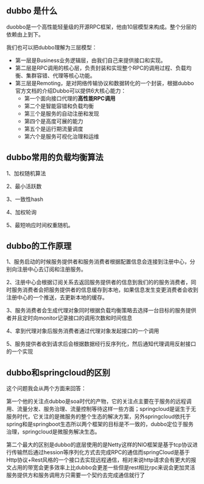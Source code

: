 ## dubbo 是什么
duobbo是一个高性能轻量级的开源RPC框架，他由10层模型来构成。整个分层的依赖由上到下。

我们也可以把dubbo理解为三层模型：
- 第一层是Business业务逻辑层，由我们自己来提供接口和实现。
- 第二层是RPC调用的核心层，负责封装和实现整个RPC的调用过程、负载均衡、集群容错、代理等核心功能。
- 第三层是Remoting，是对网络传输协议和数据转化的一个封装，根据dubbo官方文档的介绍Dubbo可以提供6大核心能力：
	- 第一个面向接口代理的**高性能RPC调用**
	- 第二个是智能容错和负载均衡
	- 第三个是服务的自动注册和发现
	- 第四个是高度可展的能力
	- 第五个是运行期流量调度
	- 第六个是服务可视化治理和运维

## dubbo常用的负载均衡算法

1、加权随机算法

2、最小活跃数

3、一致性hash

4、加权轮询

5、最短响应时间权重随机。

## dubbo的工作原理

1、服务启动的时候服务提供者和服务消费者根据配置信息会连接到注册中心，分别向注册中心去订阅和注册服务。

2、注册中心会根据订阅关系去返回服务提供者的信息到我们的的服务消费者，同时服务消费者会把服务提供者的信息缓存到本地，如果信息发生变更消费者会收到注册中心的一个推送，去更新本地的缓存。

3、服务消费者会生成代理对象同时根据负载均衡策略去选择一台目标的服务提供者并且定时向monitor记录接口的调用次数和时间信息

4、拿到代理对象后服务消费者通过代理对象发起接口的一个调用

5、服务提供者收到请求后会根据数据经行反序列化，然后通知代理调用反射接口的一个实现

## dubbo和springcloud的区别

这个问题我会从两个方面来回答：

第一个他的关注点dubbo是soa时代的产物，它的关注点主要在于服务的远程调用、流量分发、服务治理、流量控制等待这样一些方面；springcloud是诞生于无服务时代，它关注的是微服务的整个生态的解决方案，另外springcloud依托于spring和是springboot生态所以两个框架的目标是不一致的，dubbo定位于服务治理，springcloud是微服务解决生态。

第二个最大的区别是dubbo的底层使用的是Netty这样的NIO框架是基于tcp协议进行传输然后通过hession等序列化方式去完成RPC的通信而springCloud是基于Http协议+Rest风格的一个接口去实现远程通信，相对来说http请求会有更大的报文占用的带宽会更多效率上比dubbo会更差一些但是rest相比rpc来说会更加灵活服务提供方和服务调用方只需要一个契约去完成通信就行了